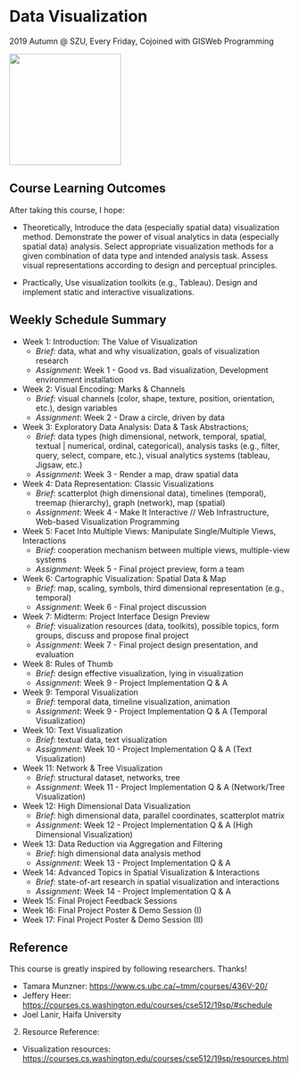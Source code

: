 # Data Visualization 
2019 Autumn @ SZU, Every Friday, Cojoined with GISWeb Programming

<img src="https://github.com/deardeer/VISCourse_2019/blob/master/img/cover.png" height="200">

## Course Learning Outcomes

After taking this course, I hope: 

- Theoretically, Introduce the data (especially spatial data) visualization method. Demonstrate the power of visual analytics in data (especially spatial data) analysis. Select appropriate visualization methods for a given combination of data type and intended analysis task. Assess visual representations according to design and perceptual principles.

- Practically, Use visualization toolkits (e.g., Tableau). Design and implement static and interactive visualizations.

## Weekly Schedule Summary

- Week 1: Introduction: The Value of Visualization
	- *Brief*: data, what and why visualization, goals of visualization research
	- *Assignment*: Week 1 - Good vs. Bad visualization, Development environment installation
- Week 2: Visual Encoding: Marks & Channels	
	- *Brief*:  visual channels (color, shape, texture, position, orientation, etc.), design variables
	- *Assignment*: Week 2 - Draw a circle, driven by data 
- Week 3: Exploratory Data Analysis: Data & Task Abstractions; 
	- *Brief*: data types (high dimensional, network, temporal, spatial, textual | numerical, ordinal, categorical), analysis tasks (e.g., filter, query, select, compare, etc.), visual analytics systems (tableau, Jigsaw, etc.)
	- *Assignment*: Week 3 - Render a map, draw spatial data
- Week 4: Data Representation: Classic Visualizations
	- *Brief*: scatterplot (high dimensional data), timelines (temporal), treemap (hierarchy), graph (network), map (spatial)
	- *Assignment*: Week 4 - Make It Interactive // Web Infrastructure, Web-based Visualization Programming
- Week 5: Facet Into Multiple Views: Manipulate Single/Multiple Views, Interactions
	- *Brief*: cooperation mechanism between multiple views, multiple-view systems
	- *Assignment*: Week 5 - Final project preview, form a team
- Week 6: Cartographic Visualization: Spatial Data & Map
	- *Brief*: 	map, scaling, symbols, third dimensional representation (e.g., temporal)
	- *Assignment*: Week 6 - Final project discussion
- Week 7: Midterm: Project Interface Design Preview	
	- *Brief*: visualization resources (data, toolkits), possible topics, form groups, discuss and propose final project
	- *Assignment*: Week 7 - Final project design presentation, and evaluation
- Week 8: Rules of Thumb
	- *Brief*: design effective visualization, lying in visualization
	- *Assignment*: Week 9 - Project Implementation Q & A 
- Week 9: Temporal Visualization
	- *Brief*: temporal data, timeline visualization, animation
	- *Assignment*: Week 9 - Project Implementation Q & A (Temporal Visualization)
- Week 10: Text Visualization
	- *Brief*: textual data, text visualization
	- *Assignment*: Week 10 - Project Implementation Q & A (Text Visualization)
- Week 11: Network & Tree Visualization
	- *Brief*: structural dataset, networks, tree
	- *Assignment*: Week 11 - Project Implementation Q & A (Network/Tree Visualization)
- Week 12: High Dimensional Data Visualization 
	- *Brief*: high dimensional data, parallel coordinates, scatterplot matrix
	- *Assignment*: Week 12 - Project Implementation  Q & A (High Dimensional Visualization)
- Week 13: Data Reduction via Aggregation and Filtering
	- *Brief*: high dimensional data analysis method	
	- *Assignment*: Week 13 - Project Implementation Q & A
- Week 14: Advanced Topics in Spatial Visualization & Interactions
	- *Brief*: state-of-art research in spatial visualization and interactions	
	- *Assignment*: Week 14 - Project Implementation Q & A
- Week 15: Final Project Feedback Sessions
- Week 16: Final Project Poster & Demo Session (I)
- Week 17: Final Project Poster & Demo Session (II)

## Reference

This course is greatly inspired by following researchers. Thanks!

- Tamara Munzner: https://www.cs.ubc.ca/~tmm/courses/436V-20/
- Jeffery Heer: https://courses.cs.washington.edu/courses/cse512/19sp/#schedule
- Joel Lanir, Haifa University

2. Resource Reference:
- Visualization resources: https://courses.cs.washington.edu/courses/cse512/19sp/resources.html






